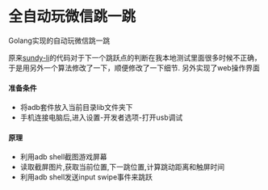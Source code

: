 # 全自动玩微信跳一跳
Golang实现的自动玩微信跳一跳

原来[sundy-li](https://github.com/sundy-li/wechat_autojump_game)的代码对于下一个跳跃点的判断在我本地测试里面很多时候不正确，于是用另外一个算法修改了一下，顺便修改了一下细节.
另外实现了web操作界面

#### 准备条件
- 将adb套件放入当前目录lib文件夹下
- 手机连接电脑后,进入设置-开发者选项-打开usb调试

#### 原理
- 利用adb shell截图游戏屏幕
- 读取截屏图片,获取当前位置,下一跳位置,计算跳动距离和触屏时间
- 利用adb shell发送input swipe事件来跳跃





